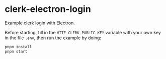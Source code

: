 # clerk-electron-login

Example clerk login with Electron.

Before starting, fill in the `VITE_CLERK_PUBLIC_KEY` variable with your own key in the file `.env`, then run the example by doing:
```bash
pnpm install
pnpm start
```
